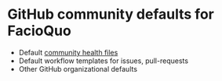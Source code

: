 # GitHub community defaults for FacioQuo

- Default [community health files](https://docs.github.com/en/communities/setting-up-your-project-for-healthy-contributions/creating-a-default-community-health-file)
- Default workflow templates for issues, pull-requests
- Other GitHub organizational defaults
